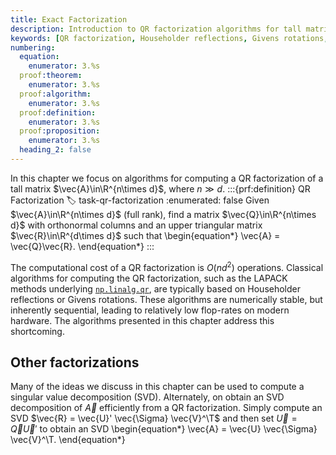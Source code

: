 ```yaml
---
title: Exact Factorization
description: Introduction to QR factorization algorithms for tall matrices including classical and randomized approaches
keywords: [QR factorization, Householder reflections, Givens rotations, SVD, numerical stability, factorization algorithms]
numbering:
  equation:
    enumerator: 3.%s
  proof:theorem:
    enumerator: 3.%s
  proof:algorithm:
    enumerator: 3.%s
  proof:definition:
    enumerator: 3.%s
  proof:proposition:
    enumerator: 3.%s
  heading_2: false
---
```


In this chapter we focus on algorithms for computing a QR factorization of a tall matrix $\vec{A}\in\R^{n\times d}$, where $n\gg d$.
:::{prf:definition} QR Factorization
:label: task-qr-factorization
:enumerated: false
Given $\vec{A}\in\R^{n\times d}$ (full rank), find a matrix $\vec{Q}\in\R^{n\times d}$ with orthonormal columns and an upper triangular matrix $\vec{R}\in\R^{d\times d}$ such that
\begin{equation*}
\vec{A} = \vec{Q}\vec{R}.
\end{equation*}
:::

The computational cost of a QR factorization is $O(nd^2)$ operations.
Classical algorithms for computing the QR factorization, such as the LAPACK methods underlying [`np.linalg.qr`](https://numpy.org/doc/stable/reference/generated/numpy.linalg.qr.html), are typically based on Householder reflections or Givens rotations.
These algorithms are numerically stable, but inherently sequential, leading to relatively low flop-rates on modern hardware.
The algorithms presented in this chapter address this shortcoming.

## Other factorizations

Many of the ideas we discuss in this chapter can be used to compute a singular value decomposition (SVD). 
Alternately, on obtain an SVD decomposition of $\vec{A}$ efficiently from a QR factorization.
Simply compute an SVD $\vec{R} = \vec{U}' \vec{\Sigma} \vec{V}^\T$ and then set $\vec{U} = \vec{Q} \vec{U}'$ to obtain an SVD
\begin{equation*}
\vec{A} = \vec{U} \vec{\Sigma} \vec{V}^\T.
\end{equation*}



